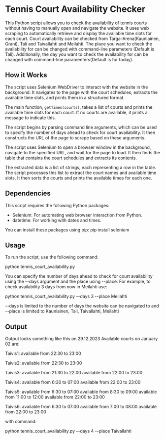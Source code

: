 # Tennis Court Availability Checker

This Python script allows you to check the availability of tennis courts without having to manually open and navigate the website. It uses web scraping to automatically retrieve and display the available time slots for each court. Court availability can be checked from Targa-Arena(Kauniainen, Grani), Tali and Taivallahti and Meilahti. The place you want to check the availability for can be changed
with command-line parameters (Default is Tali). Additionally, the day you want to check the availability for can be changed with command-line paramenters(Default is for today).

## How it Works

The script uses Selenium WebDriver to interact with the website in the background. It navigates to the page with the court schedules, extracts the available time slots, and prints them in a structured format.

The main function, `getTimes(courts)`, takes a list of courts and prints the available time slots for each court. If no courts are available, it prints a message to indicate this.

The script begins by parsing command line arguments, which can be used to specify the number of days ahead to check for court availability. It then constructs the URL of the page to scrape based on these arguments.

The script uses Selenium to open a browser window in the background, navigate to the specified URL, and wait for the page to load. It then finds the table that contains the court schedules and extracts its contents.

The extracted data is a list of strings, each representing a row in the table. The script processes this list to extract the court names and available time slots. It then sorts the courts and prints the available times for each one.

## Dependencies

This script requires the following Python packages:

- Selenium: For automating web browser interaction from Python.
- datetime: For working with dates and times.

You can install these packages using pip:
pip install selenium

## Usage
To run the script, use the following command:

python tennis_court_availability.py

You can specify the number of days ahead to check for court availability using the --days argument and the place using --place. For example, to check availability 3 days from now in Meilahti use:

python tennis_court_availability.py --days 3 --place Meilahti

--days is limited to the number of days the website can be navigated to and --place is limited to Kauniainen, Tali, Taivallahti, Meilahti

## Output 
Output looks something like this on 29.12.2023
Available courts on January 02 are:

Taivis1:
available from 22:30 to 23:00

Taivis2:
available from 22:30 to 23:00

Taivis3:
available from 21:30 to 22:00
available from 22:00 to 23:00

Taivis4:
available from 6:30 to 07:00
available from 22:00 to 23:00

Taivis5:
available from 6:30 to 07:00
available from 8:30 to 09:00
available from 11:00 to 12:00
available from 22:00 to 23:00

Taivis6:
available from 6:30 to 07:00
available from 7:00 to 08:00
available from 22:00 to 23:00

with command:

python tennis_court_availability.py --days 4 --place Taivallahti
